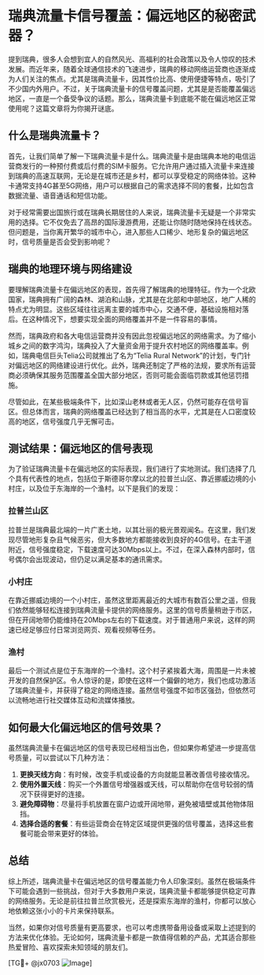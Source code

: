 # 瑞典流量卡信号覆盖：偏远地区的秘密武器？

提到瑞典，很多人会想到宜人的自然风光、高福利的社会政策以及令人惊叹的技术发展。而近年来，随着全球通信技术的飞速进步，瑞典的移动网络运营商也逐渐成为人们关注的焦点。尤其是瑞典流量卡，因其性价比高、使用便捷等特点，吸引了不少国内外用户。不过，关于瑞典流量卡的信号覆盖问题，尤其是是否能覆盖偏远地区，一直是一个备受争议的话题。那么，瑞典流量卡到底能不能在偏远地区正常使用呢？这篇文章将为你揭开谜底。

## 什么是瑞典流量卡？

首先，让我们简单了解一下瑞典流量卡是什么。瑞典流量卡是由瑞典本地的电信运营商发行的一种预付费或后付费的SIM卡服务。它允许用户通过插入流量卡来连接到瑞典的高速互联网，无论是在城市还是乡村，都可以享受稳定的网络体验。这种卡通常支持4G甚至5G网络，用户可以根据自己的需求选择不同的套餐，比如包含数据流量、语音通话和短信功能。

对于经常需要出国旅行或在瑞典长期居住的人来说，瑞典流量卡无疑是一个非常实用的选择。它不仅免去了高昂的国际漫游费用，还能让你随时随地保持在线状态。但问题是，当你离开繁华的城市中心，进入那些人口稀少、地形复杂的偏远地区时，信号质量是否会受到影响呢？

## 瑞典的地理环境与网络建设

要理解瑞典流量卡在偏远地区的表现，首先得了解瑞典的地理特征。作为一个北欧国家，瑞典拥有广阔的森林、湖泊和山脉，尤其是在北部和中部地区，地广人稀的特点尤为明显。这些区域往往远离主要的城市中心，交通不便，基础设施相对落后。在这种情况下，想要实现全面的网络覆盖并不是一件容易的事情。

然而，瑞典政府和各大电信运营商并没有因此忽视偏远地区的网络需求。为了缩小城乡之间的数字鸿沟，瑞典投入了大量资金用于提升农村地区的网络覆盖率。例如，瑞典电信巨头Telia公司就推出了名为“Telia Rural Network”的计划，专门针对偏远地区的网络建设进行优化。此外，瑞典还制定了严格的法规，要求所有运营商必须确保其服务范围覆盖全国大部分地区，否则可能会面临罚款或其他惩罚措施。

尽管如此，在某些极端条件下，比如深山老林或者无人区，仍然可能存在信号盲区。但总体而言，瑞典的网络覆盖已经达到了相当高的水平，尤其是在人口密度较高的地区，信号强度几乎无懈可击。

## 测试结果：偏远地区的信号表现

为了验证瑞典流量卡在偏远地区的实际表现，我们进行了实地测试。我们选择了几个具有代表性的地点，包括位于斯德哥尔摩以北的拉普兰山区、靠近挪威边境的小村庄，以及位于东海岸的一个渔村。以下是我们的发现：

### 拉普兰山区
拉普兰是瑞典最北端的一片广袤土地，以其壮丽的极光景观闻名。在这里，我们发现尽管地形复杂且气候恶劣，但大多数地方都能接收到良好的4G信号。在主干道附近，信号强度稳定，下载速度可达30Mbps以上。不过，在深入森林内部时，信号偶尔会出现波动，但仍足以满足基本的通讯需求。

### 小村庄
在靠近挪威边境的一个小村庄，虽然这里距离最近的大城市有数百公里之遥，但我们依然能够轻松连接到瑞典流量卡提供的网络服务。这里的信号质量稍逊于市区，但在开阔地带仍能维持在20Mbps左右的下载速度。对于普通用户来说，这样的网速已经足够应付日常浏览网页、观看视频等任务。

### 渔村
最后一个测试点是位于东海岸的一个渔村。这个村子紧挨着大海，周围是一片未被开发的自然保护区。令人惊讶的是，即使在这样一个偏僻的地方，我们也成功激活了瑞典流量卡，并获得了稳定的网络连接。虽然信号强度不如市区强劲，但依然可以流畅地进行社交媒体互动和流媒体播放。

## 如何最大化偏远地区的信号效果？

虽然瑞典流量卡在偏远地区的信号表现已经相当出色，但如果你希望进一步提高信号质量，可以尝试以下几种方法：

1. **更换天线方向**：有时候，改变手机或设备的方向就能显著改善信号接收情况。
2. **使用外置天线**：购买一个外置信号增强器或天线，可以帮助你在信号较弱的情况下获得更好的连接。
3. **避免障碍物**：尽量将手机放置在窗户边或开阔地带，避免被墙壁或其他物体阻挡。
4. **选择合适的套餐**：有些运营商会在特定区域提供更强的信号覆盖，选择这些套餐可能会带来更好的体验。

## 总结

综上所述，瑞典流量卡在偏远地区的信号覆盖能力令人印象深刻。虽然在极端条件下可能会遇到一些挑战，但对于大多数用户来说，瑞典流量卡都能够提供稳定可靠的网络服务。无论是前往拉普兰欣赏极光，还是探索东海岸的渔村，你都可以放心地依赖这张小小的卡片来保持联系。

当然，如果你对信号质量有更高要求，也可以考虑携带备用设备或采取上述提到的方法来优化体验。无论如何，瑞典流量卡都是一款值得信赖的产品，尤其适合那些热爱冒险、喜欢探索未知领域的朋友们。

[TG💪+ @jx0703 ![Image](https://github.com/user-attachments/assets/dbca1d08-cadb-493c-b0ec-ad6f7a83f270)]